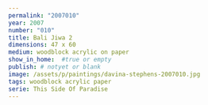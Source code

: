 ```yaml
---
permalink: "2007010"
year: 2007
number: "010"
title: Bali Jiwa 2
dimensions: 47 x 60
medium: woodblock acrylic on paper
show_in_home:  #true or empty
publish: # notyet or blank
image: /assets/p/paintings/davina-stephens-2007010.jpg
tags: woodblock acrylic paper
serie: This Side Of Paradise
---
```

